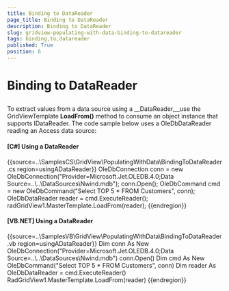 ```yaml
---
title: Binding to DataReader
page_title: Binding to DataReader
description: Binding to DataReader
slug: gridview-populating-with-data-binding-to-datareader
tags: binding,to,datareader
published: True
position: 6
---
```


# Binding to DataReader



## 

To extract values from a data source using a __DataReader,__use the GridViewTemplate __LoadFrom()__ method to consume an object instance that supports IDataReader. The code sample below uses a OleDbDataReader reading an Access data source:

#### __[C#] Using a DataReader__

{{source=..\SamplesCS\GridView\PopulatingWithData\BindingToDataReader.cs region=usingADataReader}}
	            OleDbConnection conn = new OleDbConnection("Provider=Microsoft.Jet.OLEDB.4.0;Data Source=..\\..\\DataSources\\Nwind.mdb");
	            conn.Open();
	            OleDbCommand cmd = new OleDbCommand("Select TOP 5 * FROM Customers", conn);
	            OleDbDataReader reader = cmd.ExecuteReader();
	            radGridView1.MasterTemplate.LoadFrom(reader);
	{{endregion}}



#### __[VB.NET] Using a DataReader__

{{source=..\SamplesVB\GridView\PopulatingWithData\BindingToDataReader.vb region=usingADataReader}}
	        Dim conn As New OleDbConnection("Provider=Microsoft.Jet.OLEDB.4.0;Data Source=..\\..\\DataSources\\Nwind.mdb")
	        conn.Open()
	        Dim cmd As New OleDbCommand("Select TOP 5 * FROM Customers", conn)
	        Dim reader As OleDbDataReader = cmd.ExecuteReader()
	        RadGridView1.MasterTemplate.LoadFrom(reader)
	{{endregion}}


